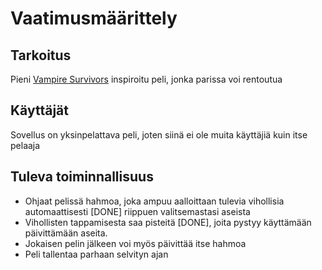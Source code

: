 # Vaatimusmäärittely

## Tarkoitus
Pieni [Vampire Survivors](https://store.steampowered.com/app/1794680/Vampire_Survivors/) inspiroitu peli, jonka parissa voi rentoutua

## Käyttäjät
Sovellus on yksinpelattava peli, joten siinä ei ole muita käyttäjiä kuin itse pelaaja

## Tuleva toiminnallisuus
- Ohjaat pelissä hahmoa, joka ampuu aalloittaan tulevia vihollisia automaattisesti [DONE] riippuen valitsemastasi aseista
- Vihollisten tappamisesta saa pisteitä [DONE], joita pystyy käyttämään päivittämään aseita.
- Jokaisen pelin jälkeen voi myös päivittää itse hahmoa
- Peli tallentaa parhaan selvityn ajan

